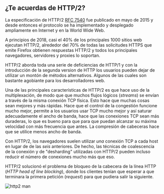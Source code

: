 ## ¿Te acuerdas de HTTP/2?

La especificación de HTTP/2 [RFC 7540](https://httpwg.org/specs/rfc7540.html)
fue publicado en mayo de 2015 y desde entonces el protocolo se ha implementado
y desplegado ampliamente en Internet y en la World Wide Web.

A principios de 2018, casi el 40% de los principales 1000 sitios web ejecutan 
HTTP/2, alrededor del 70% de todas las solicitudes HTTPS que emite Firefox 
obtienen respuestas HTTP/2 y todos los principales navegadores, servidores y 
proxies lo soportan.

HTTP/2 aborda toda una serie de deficiencias de HTTP/1 y con la introducción
de la segunda version de HTTP los usuarios pueden dejar de utilizar un montón
de métodos alternativos. Algunos de las cuales son bastante agobiante para los
desarrolladores web.

Una de las principales características de HTTP/2 es que hace uso de la 
multiplexación, de modo que que muchos flujos lógicos (_streams_) se envían a
través de la misma conexión TCP física. Esto hace que muchas cosas sean mejores 
y más rápidas. Hace que el control de la congestión funcione mucho mejor, 
permite a los usuarios usar TCP mucho mejor y así saturar adecuadamente el 
ancho de banda, hace que las conexiones TCP sean más duraderas, lo que es bueno
para que para que puedan alcanzar su máxima velocidad con más frecuencia que 
antes. La compresión de cabeceras hace que se utilice menos ancho de banda.

Con HTTP/2, los navegadores suelen utilizar *una* conexión TCP a cada host en
lugar de de las *seis* anteriores. De hecho, las técnicas de coalescencia de la
conexión y de "desharding" utilizadas con HTTP/2 pueden incluso reducir el 
número de conexiones mucho más que eso.

HTTP/2 solucionó el problema de bloqueo de la cabecera de la línea HTTP 
(_HTTP head of line blocking_), donde los clientes tenían que esperar a que
terminara la primera petición (_request_) para que pudiera salir la siguiente.

![http2 man](../images/h2-man.jpg)

